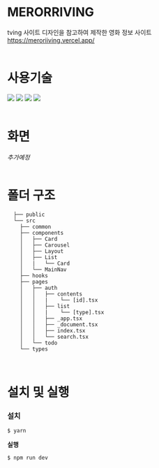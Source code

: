 # **MERORRIVING**

tving 사이트 디자인을 참고하여 제작한 영화 정보 사이트
https://meroriiving.vercel.app/
<br/><br/>

# **사용기술**

<img src="https://img.shields.io/badge/next.js -333?style=flat-square&logo=next.js&logoColor=000"/> <img src="https://img.shields.io/badge/typescript -333?style=flat-square&logo=typescript&logoColor=3178C6"/>
<img src="https://img.shields.io/badge/styled components -333?style=flat-square&logo=styled-components&logoColor=DB7093"/>
<img src="https://img.shields.io/badge/vercel -333?style=flat-square&logo=vercel&logoColor=000"/>
<br/><br/>

# **화면**

_추가예정_
<br/><br/>

# **폴더 구조**

```
  ├── public
  └── src
    ├── common
    ├── components
    │   ├── Card
    │   ├── Carousel
    │   ├── Layout
    │   ├── List
    │   |   └── Card
    │   └── MainNav
    ├── hooks
    ├── pages
    │   ├── auth
    │   │   ├── contents
    │   │   |    └── [id].tsx
    │   │   ├── list
    │   │   |    └── [type].tsx
    │   │   ├── _app.tsx
    │   │   ├── _document.tsx
    │   │   ├── index.tsx
    │   │   └── search.tsx
    │   └── todo
    └── types

```

<br/>

# **설치 및 실행**

### **설치**

```
$ yarn
```

**실행**

```
$ npm run dev
```
